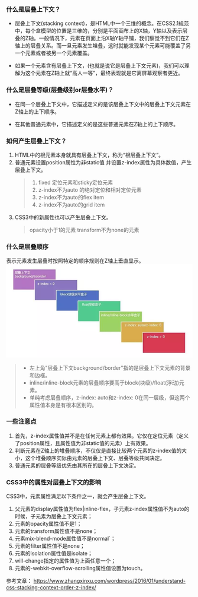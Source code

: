 ### 什么是层叠上下文？

* 层叠上下文(stacking context)，是HTML中一个三维的概念。在CSS2.1规范中，每个盒模型的位置是三维的，分别是平面画布上的X轴，Y轴以及表示层叠的Z轴。一般情况下，元素在页面上沿X轴Y轴平铺，我们察觉不到它们在Z轴上的层叠关系。而一旦元素发生堆叠，这时就能发现某个元素可能覆盖了另一个元素或者被另一个元素覆盖。

* 如果一个元素含有层叠上下文，(也就是说它是层叠上下文元素)，我们可以理解为这个元素在Z轴上就“高人一等”，最终表现就是它离屏幕观察者更近。

### 什么是层叠等级(层叠级别or层叠水平)？

* 在同一个层叠上下文中，它描述定义的是该层叠上下文中的层叠上下文元素在Z轴上的上下顺序。

* 在其他普通元素中，它描述定义的是这些普通元素在Z轴上的上下顺序。


### 如何产生层叠上下文？

1. HTML中的根元素本身就具有层叠上下文，称为“根层叠上下文”。
2. 普通元素设置position属性为非static值 并设置z-index属性为具体数值，产生层叠上下文。
   >1. fixed 定位元素和sticky定位元素
   >2. z-index不为auto 的绝对定位和相对定位元素
   >3. z-index不为auto的flex item
   >4. z-index不为auto的grid item
3. CSS3中的新属性也可以产生层叠上下文。
   >opacity小于1的元素
   >transform不为none的元素

### 什么是层叠顺序
表示元素发生层叠时按照特定的顺序规则在Z轴上垂直显示。
![alt](./images/stack-level.png)
>* 左上角"层叠上下文background/border"指的是层叠上下文元素的背景和边框。
>* inline/inline-block元素的层叠顺序要高于block(块级)/float(浮动)元素。
>* 单纯考虑层叠顺序，z-index: auto和z-index: 0在同一层级，但这两个属性值本身是有根本区别的。


### 一些注意点
1. 首先，z-index属性值并不是在任何元素上都有效果。它仅在定位元素（定义了position属性，且属性值为非static值的元素）上有效果。
2. 判断元素在Z轴上的堆叠顺序，不仅仅是直接比较两个元素的z-index值的大小，这个堆叠顺序实际由元素的层叠上下文、层叠等级共同决定。
3. 普通元素的层叠等级优先由其所在的层叠上下文决定。

### CSS3中的属性对层叠上下文的影响
CSS3中，元素属性满足以下条件之一，就会产生层叠上下文。

1. 父元素的display属性值为flex|inline-flex，子元素z-index属性值不为auto的时候，子元素为层叠上下文元素；
2. 元素的opacity属性值不是1；
3. 元素的transform属性值不是none；
4. 元素mix-blend-mode属性值不是normal`；
5. 元素的filter属性值不是none；
6. 元素的isolation属性值是isolate；
7. will-change指定的属性值为上面任意一个；
8. 元素的-webkit-overflow-scrolling属性值设置为touch。

参考文章： https://www.zhangxinxu.com/wordpress/2016/01/understand-css-stacking-context-order-z-index/